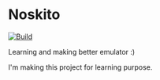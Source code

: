 # Noskito
[![Build](https://github.com/WallcroftUK/Noskito/actions/workflows/dotnet.yml/badge.svg)](https://github.com/WallcroftUK/Noskito/actions/workflows/dotnet.yml)

Learning and making better emulator :)

I'm making this project for learning purpose.
